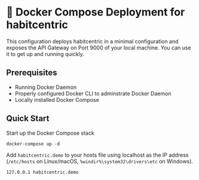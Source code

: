 # 🔌 Docker Compose Deployment for habitcentric

This configuration deploys habitcentric in a minimal configuration and exposes the API Gateway on
Port 9000 of your local machine.
You can use it to get up and running quickly.

## Prerequisites

- Running Docker Daemon
- Properly configured Docker CLI to adminstrate Docker Daemon
- Locally installed Docker Compose

## Quick Start

Start up the Docker Compose stack

```shell
docker-compose up -d
```

Add `habitcentric.demo` to your hosts file using localhost as the IP address (`/etc/hosts` on Linux/macOS,
`%windir%\system32\drivers\etc` on Windows).

```shell
127.0.0.1 habitcentric.demo
```
